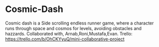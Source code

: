 # Cosmic-Dash
Cosmic dash is a Side scrolling endless runner game, where a character runs through space and cosmos for levels, avoiding obstacles and hazzards. Collaborated with, Arnab,Roni,Mustafa,Evan.
Trello: https://trello.com/b/OhCKYyuQ/mini-collaborative-project
